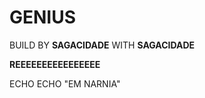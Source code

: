 # GENIUS

BUILD BY **SAGACIDADE** WITH **SAGACIDADE**

**REEEEEEEEEEEEEEEE**

ECHO
ECHO "EM NARNIA"

